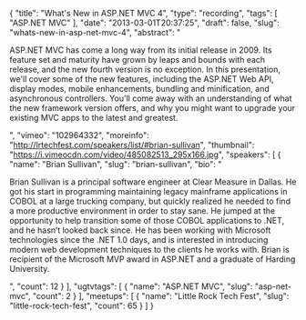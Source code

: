 {
  "title": "What's New in ASP.NET MVC 4",
  "type": "recording",
  "tags": [
    "ASP.NET MVC"
  ],
  "date": "2013-03-01T20:37:25",
  "draft": false,
  "slug": "whats-new-in-asp-net-mvc-4",
  "abstract": "<p>ASP.NET MVC has come a long way from its initial release in 2009. Its feature set and maturity have grown by leaps and bounds with each release, and the new fourth version is no exception. In this presentation, we'll cover some of the new features, including the ASP.NET Web API, display modes, mobile enhancements, bundling and minification, and asynchronous controllers. You'll come away with an understanding of what the new framework version offers, and why you might want to upgrade your existing MVC apps to the latest and greatest.</p>",
  "vimeo": "102964332",
  "moreinfo": "http://lrtechfest.com/speakers/list/#brian-sullivan",
  "thumbnail": "https://i.vimeocdn.com/video/485082513_295x166.jpg",
  "speakers": [
    {
      "name": "Brian Sullivan",
      "slug": "brian-sullivan",
      "bio": "<p>Brian Sullivan is a principal software engineer at Clear Measure in Dallas. He got his start in programming maintaining legacy mainframe applications in COBOL at a large trucking company, but quickly realized he needed to find a more productive environment in order to stay sane. He jumped at the opportunity to help transition some of those COBOL applications to .NET, and he hasn’t looked back since. He has been working with Microsoft technologies since the .NET 1.0 days, and is interested in introducing modern web development techniques to the clients he works with. Brian is recipient of the Microsoft MVP award in ASP.NET and a graduate of Harding University.</p>",
      "count": 12
    }
  ],
  "ugtvtags": [
    {
      "name": "ASP.NET MVC",
      "slug": "asp-net-mvc",
      "count": 2
    }
  ],
  "meetups": [
    {
      "name": "Little Rock Tech Fest",
      "slug": "little-rock-tech-fest",
      "count": 65
    }
  ]
}